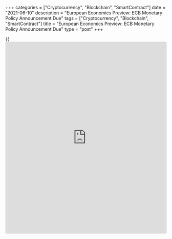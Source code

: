 +++
categories = ["Cryptocurrency", "Blockchain", "SmartContract"]
date = "2021-06-10"
description = "European Economics Preview: ECB Monetary Policy Announcement Due"
tags = ["Cryptocurrency", "Blockchain", "SmartContract"]
title = "European Economics Preview: ECB Monetary Policy Announcement Due"
type = "post"
+++

{{<iframe id="large-banner" src="https://www.bounty.group/#slide=5.0" width="100%" height="600" scrolling="no" style="border: 0px solid rgb(216, 221, 230); border-radius: 3px;">}}

The monetary [policy](https://www.fintechee.com/policy/) announcement is due from the European Central Bank
on Thursday, headlining a light day for the European economic [news](https://www.letsplayfx.com/blog/forex-news-website/).

The main refi rate is expected to be retained at a record low zero
percent. Markets expect the bank to maintain its current asset purchase
programme and to avoid any tapering talk.

The outcome of the governing council meeting of the ECB is due at 7.45
am ET.  
After the meeting, ECB Chief Christine Lagarde holds the press
conference in Frankfurt at 8.30 am ET.

Other economic reports due for the day are as follows:

At 2.00 am ET, Statistics Norway publishes consumer and producer prices
for May. Inflation is expected to slow marginally to 2.9 percent from 3
percent in April.

At 2.45 am ET, France industrial output data is due. Economists forecast
production to climb 0.5 percent on month, slower than the 0.8 percent
increase in March.

At 3.00 am ET, consumer prices from the Czech Republic and industrial
production from Slovakia are due. The Czech inflation is seen at 3.2
percent in May versus 3.1 percent in April.

Half an hour later, Statistics Sweden publishes consumer price figures
for May. Economists expect inflation to ease to 2 percent from 2.2
percent in April.

At 4.00 am ET, Italy's industrial production data is due. Production is
expected to climb 0.3 percent on month in April, reversing a 0.1 percent
fall in March.

For comments and feedback [contact](https://www.playgroundfx.com/contact/): editorial@rtt[news](https://www.letsplayfx.com/blog/forex-news-website/).com

[Economic News][1]

 **What parts of the world are seeing the best (and worst) economic
performances lately? Click[here][2] to check out our [Econ Scorecard][2]
and find out! See up-to-the-moment [ranking](https://www.playgroundfx.com/blog/crypto-exchange-ranking/)s for the best and worst
performers in [GDP][3], [unemployment rate][4], [inflation][5] and much
more.**

   1. www.rtt[news](https://www.letsplayfx.com/blog/forex-news-website/).com/Content/EconomicNews.aspx
   2. www.rtt[news](https://www.letsplayfx.com/blog/forex-news-website/).com/economic-scorecard/world-rank/unemployment-rate/highest-performance.aspx
   3. www.rtt[news](https://www.letsplayfx.com/blog/forex-news-website/).com/economic-scorecard/world-rank/GDP/highest-performance.aspx
   4. www.rtt[news](https://www.letsplayfx.com/blog/forex-news-website/).com/economic-scorecard/world-rank/unemployment-rate/lowest-performance.aspx
   5. www.rtt[news](https://www.letsplayfx.com/blog/forex-news-website/).com/economic-scorecard/world-rank/CPI/highest-performance.aspx